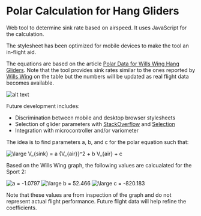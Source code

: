# Polar Calculation for Hang Gliders
Web tool to determine sink rate based on airspeed. It uses JavaScript for the calculation. 

The stylesheet has been optimized for mobile devices to make the tool an in-flight aid. 

The equations are based on the article [Polar Data for Wills Wing Hang Gliders](https://www.willswing.com/polar-data-for-wills-wing-hang-gliders/). Note that the tool provides sink rates similar to the ones reported by [Wills Wing](https://www.willswing.com) on the table but the numbers will be updated as real flight data becomes available. 

![alt text](https://www.willswing.com/wp-content/uploads/2013/07/polarchart_1.gif "Polar Image")

Future development includes: 
* Discrimination between mobile and desktop browser stylesheets
* Selection of glider parameters with [StackOverflow](https://stackoverflow.com/questions/11943436/javascript-if-statement-based-on-dropdown-menu-value) and [Selection](https://www.w3schools.com/tags/tryit.asp?filename=tryhtml_select)
* Integration with microcontroller and/or variometer

The idea is to find parameters a, b, and c for the polar equation such that:

<img src="https://latex.codecogs.com/gif.latex?\dpi{150}&space;\large&space;V_{sink}&space;=&space;a&space;{V_{air}}^2&space;&plus;&space;b&space;V_{air}&space;&plus;&space;c" title="\large V_{sink} = a {V_{air}}^2 + b V_{air} + c" />

Based on the Wills Wing graph, the following values are calcualated for the Sport 2: 

<img src="https://latex.codecogs.com/gif.latex?\dpi{150}&space;a&space;=&space;-1.0797" title="a = -1.0797" />

<img src="https://latex.codecogs.com/gif.latex?\dpi{150}&space;b&space;=&space;52.466" title="\large b = 52.466" />

<img src="https://latex.codecogs.com/gif.latex?\dpi{150}&space;c&space;=&space;-820.183" title="\large c = -820.183" />

Note that these values are from inspection of the graph and do not represent actual flight performance. Future flight data will help refine the coefficients. 
